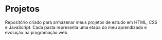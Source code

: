 # Projetos
Repositório criado para armazenar meus projetos de estudo em HTML, CSS e JavaScript. Cada pasta representa uma etapa do meu aprendizado e evolução na programação web.
